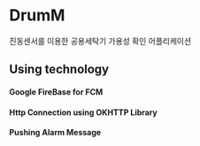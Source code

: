 # DrumM
진동센서를 이용한 공용세탁기 가용성 확인 어플리케이션


<h2> Using technology</h2>
<h4> Google FireBase for FCM </h4>
<h4> Http Connection using OKHTTP Library</h4>
<h4> Pushing Alarm Message </h4>

